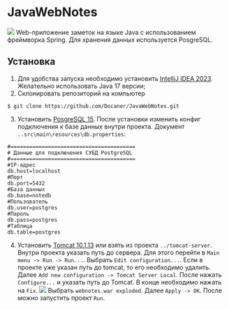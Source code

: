 # JavaWebNotes
![](https://sun9-71.userapi.com/impg/bq-V3UKgogmWqX1dyVWsVZED6RxYlMVNLZ9ZPw/uhppUkwKJOU.jpg?size=1920x878&quality=96&sign=d23508b5b1e12f7430d220864aa9f241&type=album)
Web-приложение заметок на языке Java с использованием фреймворка Spring. Для хранения данных используется PosgreSQL.
## Установка
1) Для удобства запуска необходимо установить [IntelliJ IDEA 2023](https://www.jetbrains.com/ru-ru/idea/). Желательно использовать Java 17 версии;
2) Склонировать репозиторий на компьютер
```agsl
$ git clone https://github.com/Docaner/JavaWebNotes.git
```
3) Установить [PosgreSQL 15](https://www.postgresql.org/download/). После установки изменить конфиг подключения к базе данных внутри проекта. Документ `..src\main\resources\db.properties`:
```agsl
#========================================
# Данные для подключения СУБД PostgreSQL
#========================================
#IP-адрес
db.host=localhost
#Порт
db.port=5432
#База данных
db.base=notedb
#Пользователь
db.user=postgres
#Пароль
db.pass=postgres
#Таблица
db.table=postgres
```
4) Установить [Tomcat 10.1.13](https://tomcat.apache.org/download-10.cgi) или взять из проекта `../tomcat-server`. Внутри проекта указать путь до сервера. Для этого перейти в `Main menu -> Run -> Run...`. Выбрать `Edit configuration...`. Если в проекте уже указан путь до tomcat, то его необходимо удалить. Далее `Add new configuration -> Tomcat Server Local`. После нажать `Configure...` и указать путь до Tomcat. В конце необходимо нажать на `Fix`.
![](https://sun9-74.userapi.com/impg/JLFvEC0d5xlXCZnWi_6Tei-JzEQmoPwTebSANw/kW1O7x3MGik.jpg?size=1325x1021&quality=96&sign=3fb7b487ccbfe3b111bd7654f639eb64&type=album)
Выбрать `webnotes.war exploded`. Далее `Apply -> OK`. После можно запустить проект `Run`. 